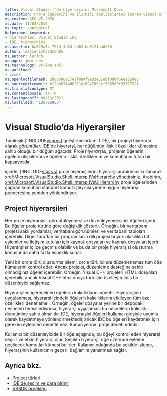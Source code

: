 ```yaml
---
title: Visual Studio |'de hiyerarşiler Microsoft Docs
description: Proje öğelerini ve ilişkili özelliklerini içeren Visual Studio geliştirme ortamındaki (IDE) proje hiyerarşileri hakkında bilgi öğrenin.
ms.custom: SEO-VS-2020
ms.date: 11/04/2016
ms.topic: conceptual
helpviewer_keywords:
- hierarchies, Visual Studio IDE
- IDE, hierarchies
ms.assetid: 0a029a7c-79fd-4b54-bd63-bd0f21aa8d30
author: leslierichardson95
ms.author: lerich
manager: jmartens
ms.technology: vs-ide-sdk
ms.workload:
- vssdk
ms.openlocfilehash: 3d8058091742f8e0f9ed3e51ebf0d046ee1524e5
ms.sourcegitcommit: b12a38744db371d2894769ecf305585f9577792f
ms.translationtype: MT
ms.contentlocale: tr-TR
ms.lasthandoff: 09/13/2021
ms.locfileid: "126725065"
---
```

# <a name="hierarchies-in-visual-studio"></a>Visual Studio’da Hiyerarşiler
Tümleşik [!INCLUDE[vsprvs](../../code-quality/includes/vsprvs_md.md)] geliştirme ortamı (IDE), bir projeyi hiyerarşi olarak *görüntüler.* IDE'de hiyerarşi, her düğümün ilişkili özellikler kümesine sahip olduğu bir düğüm ağacıdır. Proje *hiyerarşisi,* projenin öğelerini, öğelerin ilişkilerini ve öğelerin ilişkili özelliklerini ve komutlarını tutan bir kapsayıcıdır.

 içinde, [!INCLUDE[vsprvs](../../code-quality/includes/vsprvs_md.md)] proje hiyerarşilerini hiyerarşi arabirimini kullanarak <xref:Microsoft.VisualStudio.Shell.Interop.IVsHierarchy> yönetirsiniz. Arabirim, <xref:Microsoft.VisualStudio.Shell.Interop.IVsUIHierarchy> proje öğelerinden çağıran komutları standart komut işleyicisi yerine uygun hiyerarşi penceresine yeniden yönlendiriyor.

## <a name="project-hierarchies"></a>Project hiyerarşileri
 Her proje hiyerarşisi, görüntüleyemez ve düzenleyemezsiniz öğeleri içerir. Bu öğeler proje türüne göre değişiklik gösterir. Örneğin, bir veritabanı projesi saklı yordamlar, veritabanı görünümleri ve veritabanı tabloları içerebilir. Diğer taraftan bir programlama dili projesi büyük olasılıkla bit eşlemler ve iletişim kutuları için kaynak dosyaları ve kaynak dosyaları içerir. Hiyerarşiler iç içe geçmiş olabilir ve bu da bir proje hiyerarşisi oluşturma konusunda daha fazla esneklik sunar.

 Yeni bir proje türü oluşturma işlemi, proje türü içinde düzenlenemez tüm öğe kümelerini kontrol eder. Ancak projeler, düzenleme desteğine sahip olmadığınız öğeler içerebilir. Örneğin, Visual C++ projeleri HTML dosyaları içerebilir, ancak Visual C++ html dosya türü için özelleştirilmiş bir düzenleyici sağlamaz.

 Hiyerarşiler, içerecekleri öğelerin kalıcılıklarını yönetir. Hiyerarşinin uygulanması, hiyerarşi içindeki öğelerin kalıcılıklarını etkileyen tüm özel özellikleri denetlemeli. Örneğin, öğeler dosyalar yerine bir depodaki nesneleri temsil ediyorsa, hiyerarşi uygulaması bu nesnelerin kalıcılık denetimine sahip olmalıdır. IDE, hiyerarşiyi öğeleri kullanıcı girişiyle uyumlu olarak kaydetmeye yönlendirmektedir, ancak IDE bu öğeleri kaydetmek için gereken eylemleri denetlemez. Bunun yerine, proje denetimdedir.

 Kullanıcı bir düzenleyicide bir öğe açtığında, bu öğeyi kontrol eden hiyerarşi seçilir ve etkin hiyerarşi olur. Seçilen hiyerarşi, öğe üzerinde eyleme geçilecek komutlar kümesi belirler. Kullanıcı odağında bu şekilde izleme, hiyerarşinin kullanıcının geçerli bağlamını yansıtması sağlar.

## <a name="see-also"></a>Ayrıca bkz.
- [Project türleri](../../extensibility/internals/project-types.md)
- [IDE'de seçim ve para birimi](../../extensibility/internals/selection-and-currency-in-the-ide.md)
- [VSSDK örnekleri](https://github.com/Microsoft/VSSDK-Extensibility-Samples)
